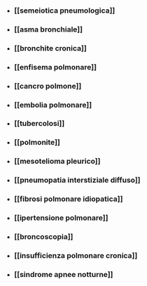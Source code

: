 - ### [[semeiotica pneumologica]]
- ### [[asma bronchiale]]
- ### [[bronchite cronica]]
- ### [[enfisema polmonare]]
- ### [[cancro polmone]]
- ### [[embolia polmonare]]
- ### [[tubercolosi]]
- ### [[polmonite]]
- ### [[mesotelioma pleurico]]
- ### [[pneumopatia interstiziale diffuso]]
- ### [[fibrosi polmonare idiopatica]]
- ### [[ipertensione polmonare]]
- ### [[broncoscopia]]
- ### [[insufficienza polmonare cronica]]
- ### [[sindrome apnee notturne]]
